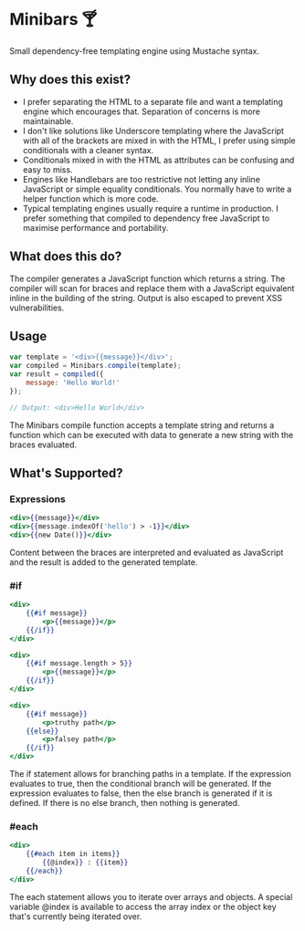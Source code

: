 # Minibars 🍸

Small dependency-free templating engine using Mustache syntax.

## Why does this exist?

* I prefer separating the HTML to a separate file and want a templating engine which encourages that. Separation of concerns is more maintainable.
* I don't like solutions like Underscore templating where the JavaScript with all of the brackets are mixed in with the HTML, I prefer using simple conditionals with a cleaner syntax.
* Conditionals mixed in with the HTML as attributes can be confusing and easy to miss.
* Engines like Handlebars are too restrictive not letting any inline JavaScript or simple equality conditionals. You normally have to write a helper function which is more code.
* Typical templating engines usually require a runtime in production. I prefer something that compiled to dependency free JavaScript to maximise performance and portability.

## What does this do?

The compiler generates a JavaScript function which returns a string. The compiler will scan for braces and replace them with a JavaScript equivalent inline in the building of the string. Output is also escaped to prevent XSS vulnerabilities.

## Usage

```javascript
var template = '<div>{{message}}</div>';
var compiled = Minibars.compile(template);
var result = compiled({
    message: 'Hello World!'
});

// Output: <div>Hello World</div>
```

The Minibars compile function accepts a template string and returns a function which can be executed with data to generate a new string with the braces evaluated.

## What's Supported?

### Expressions

```handlebars
<div>{{message}}</div>
<div>{{message.indexOf('hello') > -1}}</div>
<div>{{new Date()}}</div>
```

Content between the braces are interpreted and evaluated as JavaScript and the result is added to the generated template.

### \#if

```handlebars
<div>
    {{#if message}}
        <p>{{message}}</p>
    {{/if}}
</div>
```

```handlebars
<div>
    {{#if message.length > 5}}
        <p>{{message}}</p>
    {{/if}}
</div>
```

```handlebars
<div>
    {{#if message}}
        <p>truthy path</p>
    {{else}}
        <p>falsey path</p>
    {{/if}}
</div>
```

The if statement allows for branching paths in a template. If the expression evaluates to true, then the conditional branch will be generated. If the expression evaluates to false, then the else branch is generated if it is defined. If there is no else branch, then nothing is generated.


### \#each

```handlebars
<div>
    {{#each item in items}}
        {{@index}} : {{item}}
    {{/each}}
</div>
```

The each statement allows you to iterate over arrays and objects. A special variable @index is available to access the array index or the object key that's currently being iterated over.